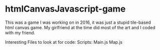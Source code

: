 # htmlCanvasJavascript-game
This was a game I was working on in 2016, it was just a stupid tile-based html canvas game. My girlfriend at the time did most of the art and I coded with my friend. 


Interesting Files to look at for code:
Scripts:
Main.js
Map.js

